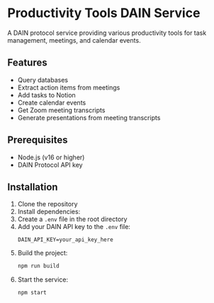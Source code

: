 # Productivity Tools DAIN Service

A DAIN protocol service providing various productivity tools for task management, meetings, and calendar events.

## Features

- Query databases
- Extract action items from meetings
- Add tasks to Notion
- Create calendar events
- Get Zoom meeting transcripts
- Generate presentations from meeting transcripts

## Prerequisites

- Node.js (v16 or higher)
- DAIN Protocol API key

## Installation

1. Clone the repository
2. Install dependencies:
3. Create a `.env` file in the root directory
4. Add your DAIN API key to the `.env` file:
   ```
   DAIN_API_KEY=your_api_key_here
   ```
5. Build the project:
   ```bash
   npm run build
   ```
6. Start the service:
   ```bash
   npm start
   ```